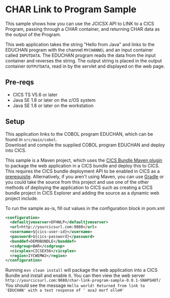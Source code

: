 # CHAR Link to Program Sample

This sample shows how you can use the JCICSX API to LINK to a CICS Program, passing through a CHAR container, and returning CHAR data as the output of the Program.

This web application takes the string "Hello from Java" and links to the EDUCHAN program with the channel `MYCHANNEL` and an input container called `INPUTDATA`. The EDUCHAN program reads the data from the input container and reverses the string. The output string is placed in the output container `OUTPUTDATA`, read in by the servlet and displayed on the web page.

## Pre-reqs

* CICS TS V5.6 or later
* Java SE 1.8 or later on the z/OS system
* Java SE 1.8 or later on the workstation

## Setup

This application links to the COBOL program EDUCHAN, which can be found in `src/main/cobol`.  
Download and compile the supplied COBOL program EDUCHAN and deploy into CICS.

This sample is a Maven project, which uses the [CICS Bundle Maven plugin](https://github.com/IBM/cics-bundle-maven) to package the web application in a CICS bundle and deploy this to CICS. This requires the CICS bundle deployment API to be enabled in CICS as a [prerequisite](https://www.ibm.com/support/knowledgecenter/en/SSGMCP_5.6.0/configuring/cmci/config-bundle-api.html). Alternatively, if you aren't using Maven, you can use [Gradle](https://github.com/IBM/cics-bundle-gradle) or you could take the source from this project and use one of the other methods of deploying the application to CICS such as creating a CICS bundle project in CICS Explorer and adding the source as a dynamic web project include. 

To run the sample as-is, fill out values in the configuration block in pom.xml
   ```xml
   <configuration>
     <defaultjvmserver>DFHWLP</defaultjvmserver>
     <url>http://yourcicsurl.com:9080</url>
     <username>${cics-user-id}</username>
     <password>${cics-password}</password>
     <bunddef>DEMOBUNDLE</bunddef>
     <csdgroup>BAR</csdgroup>
     <cicsplex>CICSEX56</cicsplex>
     <region>IYCWEMW2</region>
   </configuration>
   ```
Running `mvn clean install` will package the web application into a CICS Bundle and install and enable it. 
You can then view the web server `http://yourcicsurl.com:9080/char-link-program-sample-0.0.1-SNAPSHOT/`
You should see the message `Hello world! Returned from link to 'EDUCHAN' with a text response of ' avaJ morf olleH'`

